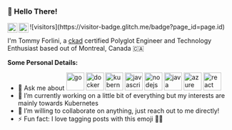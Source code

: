 ### 👋 Hello There!

<a href="https://twitter.com/tommy_forlini">
  <img align="left" alt="Tommy Forlini | Twitter" width="22px" src="https://www.vectorlogo.zone/logos/twitter/twitter-icon.svg" />
</a>
<a href="https://www.linkedin.com/in/tommy-forlini-22225031/">
  <img align="left" alt="Tommy's LinkedIn Profile" width="22px" src="https://www.vectorlogo.zone/logos/linkedin/linkedin-icon.svg" />
</a>
![visitors](https://visitor-badge.glitch.me/badge?page_id=page.id)

<br />

I'm Tommy Forlini, a [ckad](https://www.youracclaim.com/badges/25d4460b-aaf5-4cb8-af9a-129b180fcea5/linked_in) certified Polyglot Engineer and Technology Enthusiast based out of Montreal, Canada 🇨🇦

**Some Personal Details:**

- 💬 Ask me about <img src="https://www.vectorlogo.zone/logos/golang/golang-icon.svg" alt="go" width="40" height="40"/> <img src="https://www.vectorlogo.zone/logos/docker/docker-icon.svg" alt="docker" width="40" height="40"/> <img src="https://www.vectorlogo.zone/logos/kubernetes/kubernetes-icon.svg" alt="kubernetes" width="40" height="40"/> <img src="https://www.vectorlogo.zone/logos/javascript/javascript-icon.svg" alt="javascript" width="40" height="40"/> <img src="https://www.vectorlogo.zone/logos/nodejs/nodejs-icon.svg" alt="nodejs" width="40" height="40"/> <img 
src="https://www.vectorlogo.zone/logos/java/java-icon.svg" alt="java" width="40" height="40"/> <img src="https://www.vectorlogo.zone/logos/microsoft_azure/microsoft_azure-icon.svg" alt="azure" width="40" height="40"/> <img src="https://www.vectorlogo.zone/logos/reactjs/reactjs-icon.svg" alt="react" width="40" height="40"/>
- 🔭 I’m currently working on a little bit of everything but my interests are mainly towards Kubernetes
- 🤝 I’m willing to collaborate on anything, just reach out to me directly!
- ⚡ Fun fact: I love tagging posts with this emoji 🤷‍♂️

<!--
**tommyforlini/tommyforlini** is a ✨ _special_ ✨ repository because its `README.md` (this file) appears on your GitHub profile.

Here are some ideas to get you started:

- 🌱 I’m currently learning ...
- 🤔 I’m looking for help with ...
- 📫 How to reach me: ...
- 😄 Pronouns: ...
-->

